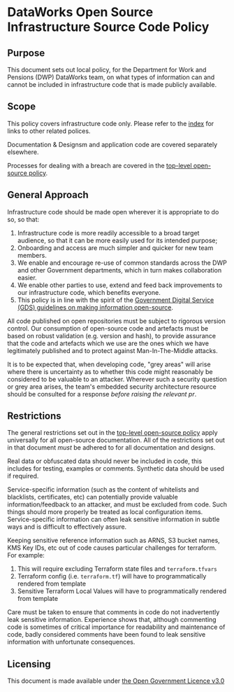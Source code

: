 # DataWorks Open Source Infrastructure Source Code Policy

## Purpose

This document sets out local policy, for the Department for Work and Pensions (DWP) DataWorks team, on what types of information can and cannot be included in infrastructure code that is made publicly available.

## Scope

This policy covers infrastructure code only. Please refer to the [index](README.md#index) for links to other related polices.

Documentation & Designsm and application code are covered separately elsewhere.

Processes for dealing with a breach are covered in the [top-level open-source policy](https://github.com/dwp/dataworks-open-source-policy/blob/master/open_source_policy.md).


## General Approach

Infrastructure code should be made open wherever it is appropriate to do so, so that:

1. Infrastructure code is more readily accessible to a broad target audience, so that it can be more easily used for its intended purpose;
1. Onboarding and access are much simpler and quicker for new team members.
1. We enable and encourage re-use of common standards across the DWP and other Government departments, which in turn makes collaboration easier.
1. We enable other parties to use, extend and feed back improvements to our infrastructure code, which benefits everyone.
1. This policy is in line with the spirit of the [Government Digital Service (GDS) guidelines on making information open-source](https://gds-operations.github.io/guidelines/).

All code published on open repositories must be subject to rigorous version control. Our consumption of open-source code and artefacts must be based on robust validation (e.g. version and hash), to provide assurance that the code and artefacts which we use are the ones which we have legitimately published and to protect against Man-In-The-Middle attacks.

It is to be expected that, when developing code, "grey areas" will arise where there is uncertainty as to whether this code might reasonably be considered to be valuable to an attacker. Wherever such a security question or grey area arises, the team's embedded security architecture resource should be consulted for a response _before raising the relevant pr_.


## Restrictions

The general restrictions set out in the [top-level open-source policy](https://github.com/dwp/dataworks-open-source-policy/blob/master/open_source_policy.md) apply universally for all open-source documentation. All of the restrictions set out in that document _must_ be adhered to for all documentation and designs.

Real data or obfuscated data should never be included in code, this includes for testing, examples or comments. Synthetic data should be used if required.

Service-specific information (such as the content of whitelists and blacklists, certificates, etc) can potentially provide valuable information/feedback to an attacker, and must be excluded from code. Such things should more properly be treated as local configuration items. Service-specific information can often leak sensitive information in subtle ways and is difficult to effectively assure.

Keeping sensitive reference information such as ARNS, S3 bucket names, KMS Key IDs, etc out of code causes particular challenges for terraform. For example:
1. This will require excluding Terraform state files and `terraform.tfvars`
1. Terraform config (i.e. `terraform.tf`) will have to programmatically rendered from template
1. Sensitive Terraform Local Values will have to programmatically rendered from template

Care must be taken to ensure that comments in code do not inadvertently leak sensitive information. Experience shows that, although commenting code is sometimes of critical importance for readability and maintenance of code, badly considered comments have been found to leak sensitive information with unfortunate consequences.


## Licensing
This document is made available under [the Open Government Licence v3.0](https://www.nationalarchives.gov.uk/doc/open-government-licence/version/3/)

